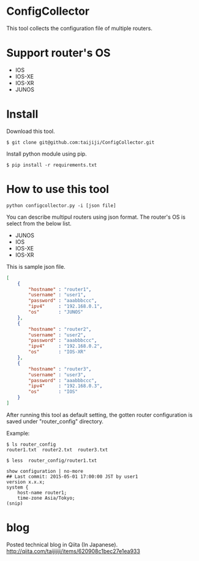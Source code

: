 # ConfigCollector
This tool collects the configuration file of multiple routers.

# Support router's OS
- IOS
- IOS-XE
- IOS-XR
- JUNOS

# Install
Download this tool.

```
$ git clone git@github.com:taijiji/ConfigCollector.git
```

Install python module using pip.

```
$ pip install -r requirements.txt
```

# How to use this tool

```
python configcollector.py -i [json file]
```

You can describe multipul routers using json format.
The router's OS is select from the below list.
- JUNOS
- IOS
- IOS-XE
- IOS-XR

This is sample json file.

```sample_routers.json
[
    {
        "hostname" : "router1",
        "username" : "user1",
        "password" : "aaabbbccc",
        "ipv4"     : "192.168.0.1",
        "os"       : "JUNOS"
    },
    {
        "hostname" : "router2",
        "username" : "user2",
        "password" : "aaabbbccc",
        "ipv4"     : "192.168.0.2",
        "os"       : "IOS-XR"
    },
    {
        "hostname" : "router3",
        "username" : "user3",
        "password" : "aaabbbccc",
        "ipv4"     : "192.168.0.3",
        "os"       : "IOS"
    }
]
```

After running this tool as default setting, the gotten router configuration is saved under "router_config" directory.

Example:

```
$ ls router_config
router1.txt  router2.txt  router3.txt
```

```
$ less  router_config/router1.txt

show configuration | no-more
## Last commit: 2015-05-01 17:00:00 JST by user1
version x.x.x;
system {
    host-name router1;
    time-zone Asia/Tokyo;
(snip)
```

# blog
Posted technical blog in Qiita (In Japanese).
http://qiita.com/taijijiji/items/620908c1bec27e1ea933
